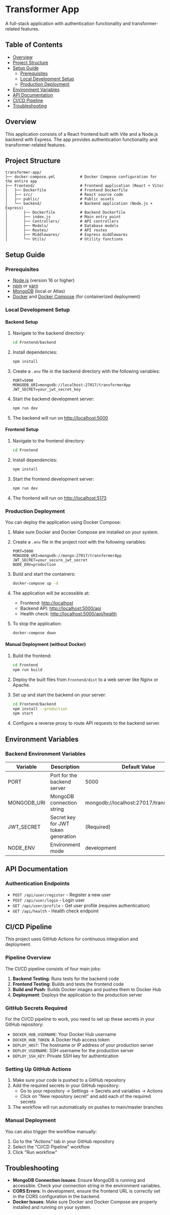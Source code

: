 # Transformer App

A full-stack application with authentication functionality and transformer-related features.

## Table of Contents

- [Overview](#overview)
- [Project Structure](#project-structure)
- [Setup Guide](#setup-guide)
  - [Prerequisites](#prerequisites)
  - [Local Development Setup](#local-development-setup)
  - [Production Deployment](#production-deployment)
- [Environment Variables](#environment-variables)
- [API Documentation](#api-documentation)
- [CI/CD Pipeline](#cicd-pipeline)
- [Troubleshooting](#troubleshooting)

## Overview

This application consists of a React frontend built with Vite and a Node.js backend with Express. The app provides authentication functionality and transformer-related features.

## Project Structure

```
transformer-app/
├── docker-compose.yml           # Docker Compose configuration for the entire app
├── Frontend/                    # Frontend application (React + Vite)
│   ├── Dockerfile               # Frontend Dockerfile
│   ├── src/                     # React source code
│   ├── public/                  # Public assets
│   └── backend/                 # Backend application (Node.js + Express)
│       ├── Dockerfile           # Backend Dockerfile
│       ├── index.js             # Main entry point
│       ├── Controllers/         # API controllers
│       ├── Models/              # Database models
│       ├── Routes/              # API routes
│       ├── Middlewares/         # Express middlewares
│       └── Utils/               # Utility functions
```

## Setup Guide

### Prerequisites

- [Node.js](https://nodejs.org/) (version 16 or higher)
- [npm](https://www.npmjs.com/) or [yarn](https://yarnpkg.com/)
- [MongoDB](https://www.mongodb.com/) (local or Atlas)
- [Docker](https://www.docker.com/) and [Docker Compose](https://docs.docker.com/compose/) (for containerized deployment)

### Local Development Setup

#### Backend Setup

1. Navigate to the backend directory:
   ```bash
   cd Frontend/backend
   ```

2. Install dependencies:
   ```bash
   npm install
   ```

3. Create a `.env` file in the backend directory with the following variables:
   ```
   PORT=5000
   MONGODB_URI=mongodb://localhost:27017/transformerApp
   JWT_SECRET=your_jwt_secret_key
   ```

4. Start the backend development server:
   ```bash
   npm run dev
   ```

5. The backend will run on [http://localhost:5000](http://localhost:5000)

#### Frontend Setup

1. Navigate to the frontend directory:
   ```bash
   cd Frontend
   ```

2. Install dependencies:
   ```bash
   npm install
   ```

3. Start the frontend development server:
   ```bash
   npm run dev
   ```

4. The frontend will run on [http://localhost:5173](http://localhost:5173)

### Production Deployment

You can deploy the application using Docker Compose:

1. Make sure Docker and Docker Compose are installed on your system.

2. Create a `.env` file in the project root with the following variables:
   ```
   PORT=5000
   MONGODB_URI=mongodb://mongo:27017/transformerApp
   JWT_SECRET=your_secure_jwt_secret
   NODE_ENV=production
   ```

3. Build and start the containers:
   ```bash
   docker-compose up -d
   ```

4. The application will be accessible at:
   - Frontend: [http://localhost](http://localhost)
   - Backend API: [http://localhost:5000/api](http://localhost:5000/api)
   - Health check: [http://localhost:5000/api/health](http://localhost:5000/api/health)

5. To stop the application:
   ```bash
   docker-compose down
   ```

#### Manual Deployment (without Docker)

1. Build the frontend:
   ```bash
   cd Frontend
   npm run build
   ```

2. Deploy the built files from `Frontend/dist` to a web server like Nginx or Apache.

3. Set up and start the backend on your server:
   ```bash
   cd Frontend/backend
   npm install --production
   npm start
   ```

4. Configure a reverse proxy to route API requests to the backend server.

## Environment Variables

### Backend Environment Variables

| Variable      | Description                            | Default Value                            |
|---------------|----------------------------------------|------------------------------------------|
| PORT          | Port for the backend server            | 5000                                     |
| MONGODB_URI   | MongoDB connection string              | mongodb://localhost:27017/transformerApp |
| JWT_SECRET    | Secret key for JWT token generation    | (Required)                               |
| NODE_ENV      | Environment mode                       | development                              |

## API Documentation

### Authentication Endpoints

- `POST /api/user/register` - Register a new user
- `POST /api/user/login` - Login user
- `GET /api/user/profile` - Get user profile (requires authentication)
- `GET /api/health` - Health check endpoint

## CI/CD Pipeline

This project uses GitHub Actions for continuous integration and deployment.

### Pipeline Overview

The CI/CD pipeline consists of four main jobs:

1. **Backend Testing**: Runs tests for the backend code
2. **Frontend Testing**: Builds and tests the frontend code
3. **Build and Push**: Builds Docker images and pushes them to Docker Hub
4. **Deployment**: Deploys the application to the production server

### GitHub Secrets Required

For the CI/CD pipeline to work, you need to set up these secrets in your GitHub repository:

- `DOCKER_HUB_USERNAME`: Your Docker Hub username
- `DOCKER_HUB_TOKEN`: A Docker Hub access token
- `DEPLOY_HOST`: The hostname or IP address of your production server
- `DEPLOY_USERNAME`: SSH username for the production server
- `DEPLOY_SSH_KEY`: Private SSH key for authentication

### Setting Up GitHub Actions

1. Make sure your code is pushed to a GitHub repository
2. Add the required secrets in your GitHub repository:
   - Go to your repository → Settings → Secrets and variables → Actions
   - Click on "New repository secret" and add each of the required secrets
3. The workflow will run automatically on pushes to main/master branches

### Manual Deployment

You can also trigger the workflow manually:
1. Go to the "Actions" tab in your GitHub repository
2. Select the "CI/CD Pipeline" workflow
3. Click "Run workflow"

## Troubleshooting

- **MongoDB Connection Issues**: Ensure MongoDB is running and accessible. Check your connection string in the environment variables.
- **CORS Errors**: In development, ensure the frontend URL is correctly set in the CORS configuration in the backend.
- **Docker Issues**: Make sure Docker and Docker Compose are properly installed and running on your system.